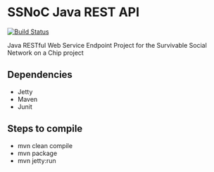 SSNoC Java REST API
===================

[![Build Status](https://api.shippable.com/projects/5393ea974ee96e3600f3b2ba/badge/master)](https://www.shippable.com/projects/5393ea974ee96e3600f3b2ba)

Java RESTful Web Service Endpoint Project for the Survivable Social Network on a
Chip project

Dependencies
------------

- Jetty
- Maven
- Junit

Steps to compile
----------------

- mvn clean compile
- mvn package
- mvn jetty:run

